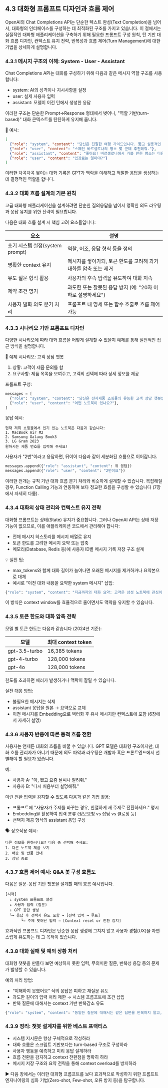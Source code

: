 ## 4.3 대화형 프롬프트 디자인과 흐름 제어

OpenAI의 Chat Completions API는 단순한 텍스트 완성(Text Completion)을 넘어서, 대화형의 인터페이스를 구성하는 데 최적화된 구조를 가지고 있습니다. 이 절에서는 실질적인 대화형 애플리케이션을 구축하기 위해 필요한 프롬프트 구성 원칙, 턴 기반 대화 흐름 디자인, 컨텍스트 유지 전략, 반복성과 흐름 제어(Turn Management)에 대한 기법을 상세하게 설명합니다.



### 4.3.1 메시지 구조의 이해: System - User - Assistant

Chat Completions API는 대화를 구성하기 위해 다음과 같은 메시지 역할 구조를 사용합니다:

- system: AI의 성격이나 지시사항을 설정  
- user: 실제 사용자 입력  
- assistant: 모델이 이전 턴에서 생성한 응답

이러한 구조는 단순한 Prompt→Response 형태에서 벗어나, "역할 기반(turn-based)" 대화 콘텍스트를 탄탄하게 유지해 줍니다.

📝 예시:

```json
[
  {"role": "system", "content": "당신은 친절한 여행 가이드입니다. 짧고 실용적인 표현만 사용하세요."},
  {"role": "user", "content": "스페인 바르셀로나의 명소 몇 군데 추천해줘."},
  {"role": "assistant", "content": "좋아요! 바르셀로나에서 가볼 만한 명소는 다음과 같아요:\n1. 사그라다 파밀리아\n2. 구엘 공원\n3. 고딕 지구"},
  {"role": "user", "content": "입장료는 얼마야?"}
]
```

이러한 차곡차곡 쌓이는 대화 기록은 GPT가 맥락을 이해하고 적절한 응답을 생성하는 데 결정적인 역할을 합니다.



### 4.3.2 대화 흐름 설계의 기본 원칙

고급 대화형 애플리케이션을 설계하려면 단순한 질의응답을 넘어서 명확한 의도 라우팅과 응답 유지를 위한 전략이 필요합니다.

다음은 대화 흐름 설계 시 핵심 고려 요소들입니다:

| 요소 | 설명 |
|------|------|
| 초기 시스템 설정(system prompt) | 역할, 어조, 응답 형식 등을 정의 |
| 명확한 context 유지 | 메시지를 쌓아가되, 토큰 한도를 고려해 과거 대화를 압축 또는 제거 |
| 유도 질문 형식 활용 | 사용자의 후속 입력을 유도하여 대화 지속 |
| 제약 조건 명기 | 과도한 또는 잘못된 응답 방지 (예: "20자 이하로 설명하세요") |
| 사용자 발화 의도 분기 처리 | 프롬프트 내 명세 또는 함수 호출로 흐름 제어 가능 |



### 4.3.3 시나리오 기반 프롬프트 디자인

다양한 시나리오에 따라 대화 흐름을 어떻게 설계할 수 있을지 예제를 통해 실전적인 접근 방식을 설명합니다.

🧭 예제 시나리오: 고객 상담 챗봇

1. 상황: 고객이 제품 문의를 함
2. 요구사항: 제품 목록을 보여주고, 고객의 선택에 따라 상세 정보를 제공

프롬프트 구성:

```python
messages = [
  {"role": "system", "content": "당신은 전자제품 쇼핑몰의 유능한 고객 상담 챗봇입니다. 사용자의 질문에 명확하고 친절하게 안내하세요."},
  {"role": "user", "content": "어떤 노트북이 있나요?"},
]
```

응답 예시:

```
현재 저희 쇼핑몰에서 인기 있는 노트북은 다음과 같습니다:
1. MacBook Air M2
2. Samsung Galaxy Book3
3. LG Gram 2023
원하시는 제품 번호를 입력해 주세요!
```

사용자가 "2번"이라고 응답하면, 뒤이어 다음과 같이 세분화된 흐름으로 이어갑니다.

```python
messages.append({"role": "assistant", "content": 위 응답})
messages.append({"role": "user", "content": "2번이요"})
```

이러한 전개는 규칙 기반 대화 흐름 분기 처리와 비슷하게 설계할 수 있습니다. 복잡해질 경우, Function Calling 기능과 연동하여 보다 정교한 흐름을 구성할 수 있습니다 (7장에서 자세히 다룸).



### 4.3.4 대화의 상태 관리와 컨텍스트 유지 전략

대화형 프롬프트는 상태(State) 유지가 중요합니다. 그러나 OpenAI API는 상태 저장 기능이 없으므로, 이를 애플리케이션 코드에서 관리해야 합니다:

- 전체 메시지 히스토리를 메시지 배열로 유지
- 토큰 한도를 고려한 메시지 요약 또는 압축
- 메모리(Database, Redis 등)에 사용자 ID별 메시지 기록 저장 구조 설계

💡 실전 팁:

- max_tokens와 함께 대화 길이가 늘어나면 오래된 메시지를 제거하거나 요약본으로 대체
- 예시로 “이전 대화 내용을 요약한 system 메시지” 삽입:

```python
{"role": "system", "content": "지금까지의 대화 요약: 고객은 삼성 노트북에 관심이 있으며 가격, 사양, AS 조건을 문의함"}
```

이 방식은 context window를 효율적으로 줄이면서도 맥락을 유지할 수 있습니다.



### 4.3.5 토큰 한도와 대화 압축 전략

모델 별 토큰 한도는 다음과 같습니다 (2024년 기준):

| 모델 | 최대 context token |
|------|--------------------|
| gpt-3.5-turbo | 16,385 tokens |
| gpt-4-turbo | 128,000 tokens |
| gpt-4o | 128,000 tokens |

한도를 초과하면 에러가 발생하거나 맥락이 잘릴 수 있습니다.

실전 대응 방법:

- 불필요한 메시지는 삭제
- assistant 응답을 원본 → 요약으로 교체
- 이전 메시지를 Embedding으로 벡터화 후 유사 메시지만 컨텍스트에 포함 (6장에서 자세히 설명)



### 4.3.6 사용자 반응에 따른 동적 흐름 전환

사용자는 언제든 대화의 흐름을 바꿀 수 있습니다. GPT 모델은 대화형 구조이지만, 대화 흐름 관리자가 아니기 때문에 의도 파악과 라우팅은 개발자 혹은 프론트엔드에서 선별해야 할 필요가 있습니다.

예:

- 사용자 A: "아, 됐고 요즘 날씨나 알려줘."
- 사용자 B: "다시 처음부터 설명해줘."

이런 전환 입력을 감지할 수 있도록 다음과 같은 기법 활용:

- 프롬프트에 "사용자가 주제를 바꾸는 경우, 친절하게 새 주제로 전환하세요." 명시
- Embedding을 활용하여 입력 분류 (정보요청 vs 잡담 vs 클로징 등)
- 선택지 제공 형식의 assistant 응답 구성

🗣 상호작용 예시:

```
다른 정보를 원하시나요? 다음 중 선택해 주세요:  
1. 다른 노트북 제품 보기  
2. 배송 및 반품 안내  
3. 상담 종료
```



### 4.3.7 흐름 제어 예시: Q&A 봇 구성 흐름도

다음은 질문-응답 기반 챗봇을 설계할 때의 흐름 예시입니다.

```text
[시작]
  ↓ system 프롬프트 설정
  ↓ 사용자 입력 (질문)
  ↓ GPT 응답 생성
  └→ 응답 후 선택지 유도 포함 → [선택 입력 → 루프]
       └→ 주제 벗어난 입력 → [Context reset or 전환 감지]
```

효과적인 프롬프트 디자인은 단순한 응답 생성에 그치지 않고 사용자 경험(UX)을 자연스럽게 유도하는 데 그 목적이 있습니다.



### 4.3.8 대화 실패 및 예외 상황 처리

대화형 챗봇을 만들다 보면 예상하지 못한 입력, 무의미한 질문, 반복성 응답 등의 문제가 발생할 수 있습니다.

예외 처리 방법:

- “이해하지 못했어요” 식의 응답은 피하고 재질문 유도
- 과도한 길이의 입력 처리 제한 → 시스템 프롬프트에 조건 삽입
- 반복 질문에 대해서는 context 기반 반복감소 유도

```python
{"role": "system", "content": "동일한 질문에 대해서는 같은 답변을 반복하지 말고, 예시나 새로운 정보를 추가로 보태 주세요."}
```



### 4.3.9 정리: 챗봇 설계자를 위한 베스트 프랙티스

- 시스템 지시문은 항상 구체적으로 작성하라
- 대화 흐름은 스크립트 기반보다는 turn-based 구조로 구성하라
- 사용자 행동을 예측하고 미리 응답 설계하라
- 흐름 전환을 감지하고 context 전환점을 명확히 하라
- 메시지 저장 구조와 요약 전략을 통해 context overload를 방지하라



▶️ 다음 장에서는 이러한 대화형 프롬프트를 보다 효과적으로 작성하기 위한 프롬프트 엔지니어링의 심화 기법(Zero-shot, Few-shot, 오류 방지 등)을 탐구합니다.